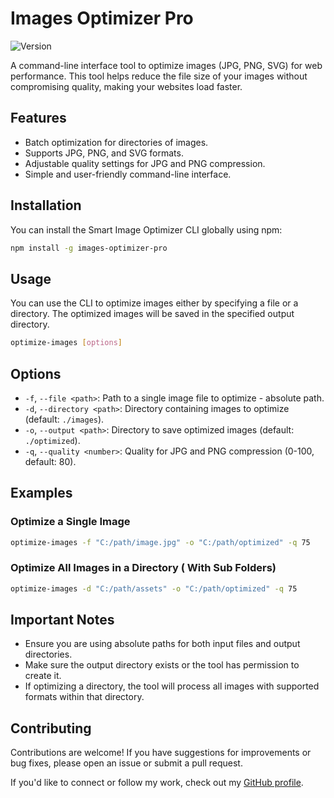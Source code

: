 # Images Optimizer Pro

![Version](https://img.shields.io/npm/v/images-optimizer-pro)

A command-line interface tool to optimize images (JPG, PNG, SVG) for web performance. This tool helps reduce the file size of your images without compromising quality, making your websites load faster.

## Features

- Batch optimization for directories of images.
- Supports JPG, PNG, and SVG formats.
- Adjustable quality settings for JPG and PNG compression.
- Simple and user-friendly command-line interface.

## Installation

You can install the Smart Image Optimizer CLI globally using npm:

```bash
npm install -g images-optimizer-pro
```

## Usage

You can use the CLI to optimize images either by specifying a file or a directory. The optimized images will be saved in the specified output directory.

```bash
optimize-images [options]
```

## Options

- `-f`, `--file <path>`: Path to a single image file to optimize - absolute path.
- `-d`, `--directory <path>`: Directory containing images to optimize (default: `./images`).
- `-o`, `--output <path>`: Directory to save optimized images (default: `./optimized`).
- `-q`, `--quality <number>`: Quality for JPG and PNG compression (0-100, default: 80).

## Examples

### Optimize a Single Image

```bash
optimize-images -f "C:/path/image.jpg" -o "C:/path/optimized" -q 75
```

### Optimize All Images in a Directory ( With Sub Folders)

```bash
optimize-images -d "C:/path/assets" -o "C:/path/optimized" -q 75
```

## Important Notes

- Ensure you are using absolute paths for both input files and output directories.
- Make sure the output directory exists or the tool has permission to create it.
- If optimizing a directory, the tool will process all images with supported formats within that directory.

## Contributing

Contributions are welcome! If you have suggestions for improvements or bug fixes, please open an issue or submit a pull request.

If you'd like to connect or follow my work, check out my [GitHub profile](https://github.com/vigneshpamu).

